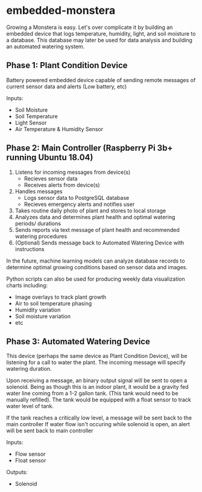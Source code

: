 # embedded-monstera
Growing a Monstera is easy. Let's over complicate it by building an embedded device that logs temperature, humidity, light, and soil moisture to a database. This database may later be used for data analysis and building an automated watering system.


## Phase 1: Plant Condition Device
Battery powered embedded device capable of sending remote messages of current sensor data and alerts (Low battery, etc)

Inputs:
- Soil Moisture
- Soil Temperature
- Light Sensor
- Air Temperature & Humidity Sensor


## Phase 2: Main Controller (Raspberry Pi 3b+ running Ubuntu 18.04)
1. Listens for incoming messages from device(s) 
    - Recieves sensor data
    - Receives alerts from device(s)
2. Handles messages
    - Logs sensor data to PostgreSQL database
    - Recieves emergency alerts and notifies user
2. Takes routine daily photo of plant and stores to local storage
3. Analyzes data and determines plant health and optimal watering periods/ durations
4. Sends reports via text message of plant health and recommended watering procedures 
5. (Optional) Sends message back to Automated Watering Device with instructions


In the future, machine learning models can analyze database records to determine optimal growing conditions based on sensor data and images. 

Python scripts can also be used for producing weekly data visualization charts including:
- Image overlays to track plant growth
- Air to soil temperature phasing
- Humidity variation
- Soil moisture variation
- etc

## Phase 3: Automated Watering Device
This device (perhaps the same device as Plant Condition Device), will be listening for a call to water the plant. The incoming message will specify watering duration.

Upon receiving a message, an binary output signal will be sent to open a solenoid. Being as though this is an indoor plant, it would be a gravity fed water line coming from a 1-2 gallon tank. (This tank would need to be manually refilled). The tank would be equipped with a float sensor to track water level of tank. 

If the tank reaches a critically low level, a message will be sent back to the main controller 
If water flow isn't occuring while solenoid is open, an alert will be sent back to main controller

Inputs:
- Flow sensor
- Float sensor

Outputs:
- Solenoid
